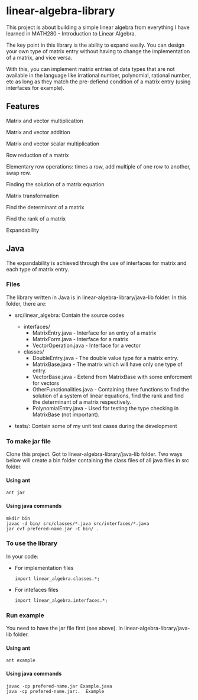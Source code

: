 # linear-algebra-library
This project is about building a simple linear algebra from everything I have learned in MATH280 - Introduction to Linear Algebra. 

The key point in this library is the ability to expand easily. You can design your own type of matrix entry without having to change the implementation of a matrix, and vice versa. 

With this, you can implement matrix entries of data types that are not available in the language like irrational number, polynomial, rational number, etc as long as they match the pre-defiend condition of a matrix entry (using interfaces for example).

## Features

Matrix and vector multiplication

Matrix and vector addition

Matrix and vector scalar multiplication

Row reduction of a matrix

Elementary row operations: times a row, add multiple of one row to another, swap row.

Finding the solution of a matrix equation

Matrix transformation

Find the determinant of a matrix

Find the rank of a matrix

Expandability

## Java
The expandability is achieved through the use of interfaces for matrix and each type of matrix entry. 
### Files
The library written in Java is in linear-algebra-library/java-lib folder. In this folder, there are:
+ src/linear_algebra: Contain the source codes
  + interfaces/
    + MatrixEntry.java - Interface for an entry of a matrix
    + MatrixForm.java - Interface for a matrix
    + VectorOperation.java - Interface for a vector
  + classes/
    + DoubleEntry.java - The double value type for a matrix entry.
    + MatrixBase.java - The matrix which will have only one type of entry.
    + VectorBase.java - Extend from MatrixBase with some enforcment for vectors
    + OtherFunctionalities.java - Containing three functions to find the solution of a system of linear equations, find the rank and find the determinant of a matrix respectively.
    + PolynomialEntry.java - Used for testing the type checking in MatrixBase (not important).
  
+ tests/: Contain some of my unit test cases during the development

### To make jar file
Clone this project. 
Got to linear-algebra-library/java-lib folder. 
Two ways below will create a bin folder containing the class files of all java files in src folder. 

#### Using ant
    ant jar
    
#### Using java commands
    mkdir bin
    javac -d bin/ src/classes/*.java src/interfaces/*.java
    jar cvf prefered-name.jar -C bin/ .
    
### To use the library
In your code:
+ For implementation files 

      import linear_algebra.classes.*; 
+ For intefaces files

      import linear_algebra.interfaces.*;
 
### Run example
You need to have the jar file first (see above).
In linear-algebra-library/java-lib folder. 

#### Using ant
    ant example
    
#### Using java commands
    javac -cp prefered-name.jar Example.java
    java -cp prefered-name.jar:.  Example

